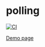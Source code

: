 # polling

[![CI](https://github.com/GreyRuler/polling/actions/workflows/main.yml/badge.svg)](https://github.com/GreyRuler/polling/actions/workflows/main.yml)

[Demo page](https://greyruler.github.io/polling/)
